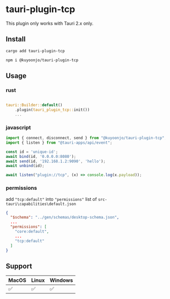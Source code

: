 # tauri-plugin-tcp

This plugin only works with Tauri 2.x only.

## Install

```bash
cargo add tauri-plugin-tcp
```
```bash
npm i @kuyoonjo/tauri-plugin-tcp
```

## Usage

### rust
```rust

tauri::Builder::default()
    .plugin(tauri_plugin_tcp::init())
    ...
```

### javascript
```javascript
import { connect, disconnect, send } from "@kuyoonjo/tauri-plugin-tcp";
import { listen } from "@tauri-apps/api/event";

const id = 'unique-id';
await bind(id, '0.0.0.0:8080');
await send(id, '192.168.1.2:9090', 'hello');
await unbind(id);

await listen("plugin://tcp", (x) => console.log(x.payload));

```

### permissions

add `"tcp:default"` into `"permissions"` list of `src-tauri\capabilities\default.json`

```json
{
  "$schema": "../gen/schemas/desktop-schema.json",
  ...
  "permissions": [
    "core:default",
    ...
    "tcp:default"
  ]
}
```

## Support

| MacOS | Linux | Windows |
| ----- | ----- | ------- |
| ✅    | ✅    | ✅      |
